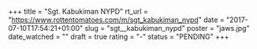 +++
title = "Sgt. Kabukiman NYPD"
rt_url = "https://www.rottentomatoes.com/m/sgt_kabukiman_nypd"
date = "2017-07-10T17:54:21+01:00"
slug = "sgt__kabukiman_nypd"
poster = "jaws.jpg"
date_watched = ""
draft = true
rating = "-"
status = "PENDING"
+++